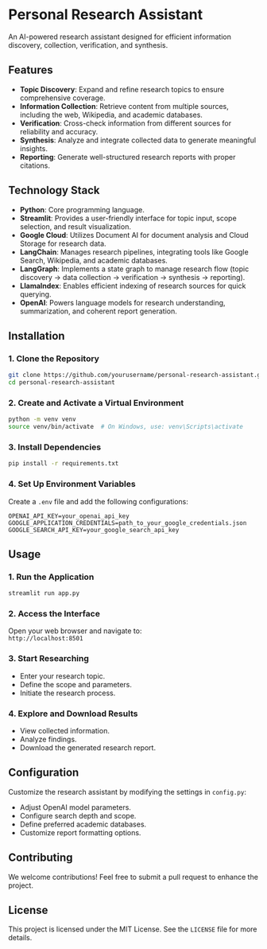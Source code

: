 # Personal Research Assistant

An AI-powered research assistant designed for efficient information discovery, collection, verification, and synthesis.

## Features

- **Topic Discovery**: Expand and refine research topics to ensure comprehensive coverage.
- **Information Collection**: Retrieve content from multiple sources, including the web, Wikipedia, and academic databases.
- **Verification**: Cross-check information from different sources for reliability and accuracy.
- **Synthesis**: Analyze and integrate collected data to generate meaningful insights.
- **Reporting**: Generate well-structured research reports with proper citations.

## Technology Stack

- **Python**: Core programming language.
- **Streamlit**: Provides a user-friendly interface for topic input, scope selection, and result visualization.
- **Google Cloud**: Utilizes Document AI for document analysis and Cloud Storage for research data.
- **LangChain**: Manages research pipelines, integrating tools like Google Search, Wikipedia, and academic databases.
- **LangGraph**: Implements a state graph to manage research flow (topic discovery → data collection → verification → synthesis → reporting).
- **LlamaIndex**: Enables efficient indexing of research sources for quick querying.
- **OpenAI**: Powers language models for research understanding, summarization, and coherent report generation.

## Installation

### 1. Clone the Repository
```bash
git clone https://github.com/yourusername/personal-research-assistant.git
cd personal-research-assistant
```

### 2. Create and Activate a Virtual Environment
```bash
python -m venv venv
source venv/bin/activate  # On Windows, use: venv\Scripts\activate
```

### 3. Install Dependencies
```bash
pip install -r requirements.txt
```

### 4. Set Up Environment Variables
Create a `.env` file and add the following configurations:
```
OPENAI_API_KEY=your_openai_api_key
GOOGLE_APPLICATION_CREDENTIALS=path_to_your_google_credentials.json
GOOGLE_SEARCH_API_KEY=your_google_search_api_key
```

## Usage

### 1. Run the Application
```bash
streamlit run app.py
```

### 2. Access the Interface
Open your web browser and navigate to:  
`http://localhost:8501`

### 3. Start Researching
- Enter your research topic.
- Define the scope and parameters.
- Initiate the research process.

### 4. Explore and Download Results
- View collected information.
- Analyze findings.
- Download the generated research report.

## Configuration

Customize the research assistant by modifying the settings in `config.py`:

- Adjust OpenAI model parameters.
- Configure search depth and scope.
- Define preferred academic databases.
- Customize report formatting options.

## Contributing

We welcome contributions! Feel free to submit a pull request to enhance the project.

## License

This project is licensed under the MIT License. See the `LICENSE` file for more details.

